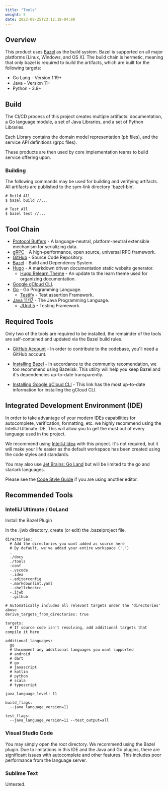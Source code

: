 ```yaml
---
title: "Tools"
weight: 5
date: 2022-08-25T23:12:18-04:00
---
```


## Overview

This product uses [Bazel](https://bazel.build/) as the build system. Bazel is
supported on all major platforms [Linux, Windows, and OS X]. The build chain
is hermetic, meaning that only bazel is required to build the artifacts,
which are built for the following targets:

* Go Lang - Version 1.19+
* Java - Version 11+
* Python - 3.9+

## Build

The CI/CD process of this project creates multiple artifacts: documentation,
a Go language module, a set of Java Libraries, and a set of Python Libraries.

Each Library contains the domain model representation (pb files), and the
service API definitions (grpc files).

These products are then used by core implementation teams to build service
offering upon.

### Building

The following commands may be used for building and verifying artifacts. All
artifacts are published to the sym-link directory 'bazel-bin'.

```shell
# Build All
$ bazel build //...

# Test All
$ bazel test //... 
```

## Tool Chain

- [Protocol Buffers](https://developers.google.com/protocol-buffers) - A language-neutral, platform-neutral extensible mechanism for serializing data.
- [gRPC](https://grpc.io/) - A high-performance, open source, universal RPC framework.
- [GitHub](https://github.com/) - Source Code Repository.
- [Bazel](https://bazel.build) - Build and Dependency System.
- [Hugo](https://gohugo.io/) - A markdown driven documentation static website generator.
  - [Hugo Relearn Theme](https://github.com/McShelby/hugo-theme-relearn) - An update to the learn theme used for organizing documentation.
- [Google gCloud CLI](https://cloud.google.com/sdk/gcloud).
- [Go](https://go.dev/) - Go Programming Language.
  - [Testify](https://github.com/stretchr/testify) - Test assertion Framework.
- [Java 11/17](https://openjdk.org/) - The Java Programming Language.
  - [JUnit 5](https://junit.org/junit5/docs/current/user-guide/) - Testing Framework.

## Required Tools

Only two of the tools are required to be installed, the remainder of the tools are self-contained and updated via the Bazel build rules.

- [GitHub Account](https://github.com/) - In order to contribute to the codebase, you'll need a GitHub account.

- [Installing Bazel](https://bazel.build/start) - In accordance to the community recomendation, we too recommend using Bazelisk. This utility will help you keep Bazel and it's dependencies up-to-date transparently.

- [Installing Google gCloud CLI](https://cloud.google.com/sdk/docs/install) - This link has the most up-to-date information for installing the gCloud CLI.

## Integrated Development Environment (IDE)

In order to take advantage of your modern IDEs capabilities for autocomplete, verification, formatting, etc.
we highly recommend using the IntelliJ Ultimate IDE. This will allow you to get the most out of every language used in the project.

We recommend using [IntelliJ Idea](https://www.jetbrains.com/idea/) with this project. It's not required, but it will make your life easier as the default workspace has been created using the code styles and standards.

You may also use [Jet Brains: Go Land](https://www.jetbrains.com/go/) but will be limited to the go and starlark languages.

Please see the [Code Style Guide](code_style_guide.html) if you are using another editor.

## Recommended Tools

### IntelliJ Ultimate / GoLand 

Install the Bazel Plugin

In the .ijwb directory, create (or edit) the .bazelproject file.

```text
directories:
  # Add the directories you want added as source here
  # By default, we've added your entire workspace ('.')
  .
  ./docs
  ./tools
  -conf
  -.vscode
  -.idea
  -.editorconfig
  -.markdownlint.yaml
  -.shellcheckrc
  -.ijwb
  -.github

# Automatically includes all relevant targets under the 'directories' above
derive_targets_from_directories: true

targets:
  # If source code isn't resolving, add additional targets that compile it here

additional_languages:
  go
  # Uncomment any additional languages you want supported
  # android
  # dart
  # go
  # javascript
  # kotlin
  # python
  # scala
  # typescript

java_language_level: 11

build_flags:
  --java_language_version=11

test_flags:
  --java_language_version=11 --test_output=all
```

### Visual Studio Code

You may simply open the root directory. We recommend using the Bazel plugin. 
Due to limitations in this IDE and the Java and Go plugins, there are significant issues
with autocomplete and other features. This includes poor performance from the language server.

### Sublime Text

Untested.